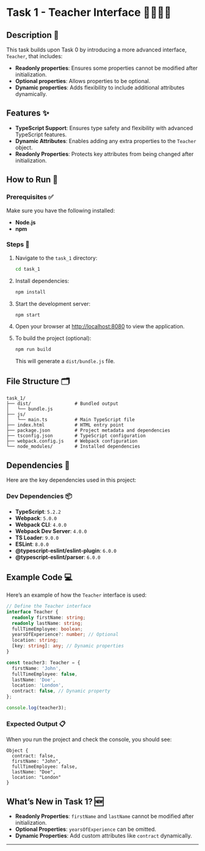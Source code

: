 # Task 1 - Teacher Interface 👩‍🏫👨‍🏫

## Description 📝
This task builds upon Task 0 by introducing a more advanced interface, `Teacher`, that includes:
- **Readonly properties**: Ensures some properties cannot be modified after initialization.
- **Optional properties**: Allows properties to be optional.
- **Dynamic properties**: Adds flexibility to include additional attributes dynamically.

## Features ✨
- **TypeScript Support**: Ensures type safety and flexibility with advanced TypeScript features.
- **Dynamic Attributes**: Enables adding any extra properties to the `Teacher` object.
- **Readonly Properties**: Protects key attributes from being changed after initialization.

## How to Run 🚀

### Prerequisites ✅
Make sure you have the following installed:
- **Node.js**
- **npm**

### Steps 📂
1. Navigate to the `task_1` directory:
   ```bash
   cd task_1
   ```
2. Install dependencies:
   ```bash
   npm install
   ```
3. Start the development server:
   ```bash
   npm start
   ```
4. Open your browser at [http://localhost:8080](http://localhost:8080) to view the application.

5. To build the project (optional):
   ```bash
   npm run build
   ```
   This will generate a `dist/bundle.js` file.

## File Structure 🗂️
```
task_1/
├── dist/                # Bundled output
│   └── bundle.js
├── js/
│   └── main.ts          # Main TypeScript file
├── index.html           # HTML entry point
├── package.json         # Project metadata and dependencies
├── tsconfig.json        # TypeScript configuration
├── webpack.config.js    # Webpack configuration
└── node_modules/        # Installed dependencies
```

## Dependencies 🔧
Here are the key dependencies used in this project:

### Dev Dependencies 📦
- **TypeScript**: `5.2.2`
- **Webpack**: `5.0.0`
- **Webpack CLI**: `4.0.0`
- **Webpack Dev Server**: `4.0.0`
- **TS Loader**: `9.0.0`
- **ESLint**: `8.0.0`
- **@typescript-eslint/eslint-plugin**: `6.0.0`
- **@typescript-eslint/parser**: `6.0.0`

## Example Code 💻
Here’s an example of how the `Teacher` interface is used:

```typescript
// Define the Teacher interface
interface Teacher {
  readonly firstName: string;
  readonly lastName: string;
  fullTimeEmployee: boolean;
  yearsOfExperience?: number; // Optional
  location: string;
  [key: string]: any; // Dynamic properties
}

const teacher3: Teacher = {
  firstName: 'John',
  fullTimeEmployee: false,
  lastName: 'Doe',
  location: 'London',
  contract: false, // Dynamic property
};

console.log(teacher3);
```

### Expected Output 📋
When you run the project and check the console, you should see:

```plaintext
Object {
  contract: false,
  firstName: "John",
  fullTimeEmployee: false,
  lastName: "Doe",
  location: "London"
}
```

## What’s New in Task 1? 🆕
- **Readonly Properties**: `firstName` and `lastName` cannot be modified after initialization.
- **Optional Properties**: `yearsOfExperience` can be omitted.
- **Dynamic Properties**: Add custom attributes like `contract` dynamically.

---
